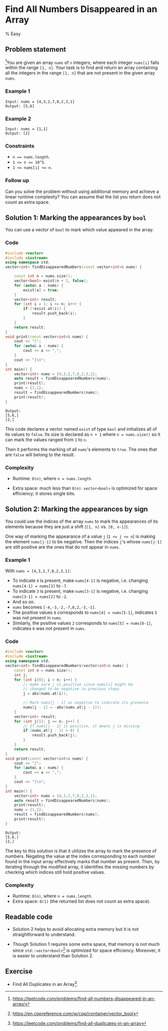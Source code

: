 # Find All Numbers Disappeared in an Array
% Easy 

## Problem statement

[^url]You are given an array `nums` of `n` integers, where each integer `nums[i]` falls within the range `[1, n]`. Your task is to find and return an array containing all the integers in the range `[1, n]` that are not present in the given array `nums`.

[^url]: https://leetcode.com/problems/find-all-numbers-disappeared-in-an-array/ 

### Example 1
```text
Input: nums = [4,3,2,7,8,2,3,1]
Output: [5,6]
```

### Example 2
```text
Input: nums = [1,1]
Output: [2]
```

### Constraints
* `n == nums.length`.
* `1 <= n <= 10^5`.
* `1 <= nums[i] <= n`.
 

### Follow up

Can you solve the problem without using additional memory and achieve a linear runtime complexity? You can assume that the list you return does not count as extra space.

## Solution 1: Marking the appearances by `bool`

You can use a vector of `bool` to mark which value appeared in the array.

### Code

```cpp
#include <vector>
#include <iostream>
using namespace std;
vector<int> findDisappearedNumbers(const vector<int>& nums) {        

    const int n = nums.size();
    vector<bool> exist(n + 1, false);        
    for (auto& a : nums) {
        exist[a] = true;
    }
    vector<int> result;
    for (int i = 1; i <= n; i++) {
        if (!exist.at(i)) {
            result.push_back(i);
        }
    }
    return result;
}
void print(const vector<int>& nums) {
    cout << "[";
    for (auto& a : nums) {
        cout << a << ",";
    }
    cout << "]\n";
}
int main() {
    vector<int> nums = {4,3,2,7,8,2,3,1};
    auto result = findDisappearedNumbers(nums);
    print(result);
    nums = {1,1};
    result = findDisappearedNumbers(nums);
    print(result);
}
```
```text
Output:
[5,6,]
[2,]
```

This code declares a vector named `exist` of type `bool` and initializes all of its values to `false`. Its size is declared as `n + 1` where `n = nums.size()` so it can mark the values ranged from `1` to `n`.

Then it performs the marking of all `nums`'s elements to `true`. The ones that are `false` will belong to the result.

### Complexity

* Runtime: `O(n)`, where `n = nums.length`.
    
* Extra space: much less than `O(n)`. `vector<bool>` is optimized for space efficiency; it stores single bits.

## Solution 2: Marking the appearances by sign

You could use the indices of the array `nums` to mark the appearances of its elements because they are just a shift (`[1, n]` vs. `[0, n-1]`).

One way of marking the appearance of a value `j` (`1 <= j <= n`) is making the element `nums[j-1]` to be negative. Then the indices `j`'s whose `nums[j-1]` are still positive are the ones that do not appear in `nums`.

### Example 1
With `nums = [4,3,2,7,8,2,3,1]`:

- To indicate `4` is present, make `nums[4-1]` is negative, i.e. changing `nums[4-1] = nums[3]` to `-7`.
- To indicate `3` is present, make `nums[3-1]` is negative, i.e. changing `nums[3-1] = nums[2]` to `-2`.
- And so on.
- `nums` becomes `[-4,-3,-2,-7,8,2,-3,-1]`.
- The positive values `8` corresponds to `nums[4] = nums[5-1]`, indicates `5` was not present in `nums`.
- Similarly, the positive values `2` corresponds to `nums[5] = nums[6-1]`, indicates `6` was not present in `nums`.

### Code

```cpp
#include <vector>
#include <iostream>
using namespace std;
vector<int> findDisappearedNumbers(vector<int>& nums) {
    const int n = nums.size();
    int j;
    for (int i{0}; i < n; i++) {
        // make sure j is positive since nums[i] might be 
        // changed to be negative in previous steps
        j = abs(nums.at(i));

        // Mark nums[j - 1] as negative to indicate its presence       
        nums[j - 1] = -abs(nums.at(j - 1));
    }
    vector<int> result;
    for (int j{1}; j <= n; j++) {
        // If nums[j - 1] is positive, it means j is missing        
        if (nums.at(j - 1) > 0) {
            result.push_back(j);
        }
    }
    return result;
}
void print(const vector<int>& nums) {
    cout << "[";
    for (auto& a : nums) {
        cout << a << ",";
    }
    cout << "]\n";
}
int main() {
    vector<int> nums = {4,3,2,7,8,2,3,1};
    auto result = findDisappearedNumbers(nums);
    print(result);
    nums = {1,1};
    result = findDisappearedNumbers(nums);
    print(result);
}
```
```text
Output:
[5,6,]
[2,]
```

The key to this solution is that it utilizes the array to mark the presence of numbers. Negating the value at the index corresponding to each number found in the input array effectively marks that number as present. Then, by iterating through the modified array, it identifies the missing numbers by checking which indices still hold positive values.

### Complexity

* Runtime: `O(n)`, where `n = nums.length`.
* Extra space: `O(1)` (the returned list does not count as extra space).

## Readable code

* Solution 2 helps to avoid allocating extra memory but it is not straightforward to understand.
    
* Though Solution 1 requires some extra space, that memory is not much since `std::vector<bool>`[^vecbool] is optimized for space efficiency. Moreover, it is easier to understand than Solution 2.

## Exercise
- Find All Duplicates in an Array[^ex].

[^ex]: https://leetcode.com/problems/find-all-duplicates-in-an-array

    
[^vecbool]: https://en.cppreference.com/w/cpp/container/vector_bool
